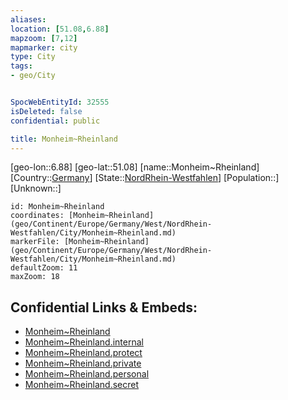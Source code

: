 ```yaml
---
aliases: 
location: [51.08,6.88]
mapzoom: [7,12] 
mapmarker: city 
type: City
tags:
- geo/City


SpocWebEntityId: 32555
isDeleted: false
confidential: public

title: Monheim~Rheinland
---
```

[geo-lon::6.88]
[geo-lat::51.08]
[name::Monheim~Rheinland]
[Country::[Germany](geo/Continent/Europe/Germany.md)]
[State::[NordRhein-Westfahlen](NordRhein-Westfahlen)]
[Population::]
[Unknown::]


```leaflet
id: Monheim~Rheinland
coordinates: [Monheim~Rheinland](geo/Continent/Europe/Germany/West/NordRhein-Westfahlen/City/Monheim~Rheinland.md)
markerFile: [Monheim~Rheinland](geo/Continent/Europe/Germany/West/NordRhein-Westfahlen/City/Monheim~Rheinland.md)
defaultZoom: 11 
maxZoom: 18
```


## Confidential Links & Embeds: 
- [Monheim~Rheinland](../../../../../../../../_public/geo/Continent/Europe/Germany/West/NordRhein-Westfahlen/City/Monheim~Rheinland.md) 
- [Monheim~Rheinland.internal](../../../../../../../../_internal/geo/Continent/Europe/Germany/West/NordRhein-Westfahlen/City/Monheim~Rheinland.internal.md) 
- [Monheim~Rheinland.protect](../../../../../../../../_protect/geo/Continent/Europe/Germany/West/NordRhein-Westfahlen/City/Monheim~Rheinland.protect.md) 
- [Monheim~Rheinland.private](../../../../../../../../_private/geo/Continent/Europe/Germany/West/NordRhein-Westfahlen/City/Monheim~Rheinland.private.md) 
- [Monheim~Rheinland.personal](../../../../../../../../_personal/geo/Continent/Europe/Germany/West/NordRhein-Westfahlen/City/Monheim~Rheinland.personal.md) 
- [Monheim~Rheinland.secret](../../../../../../../../_secret/geo/Continent/Europe/Germany/West/NordRhein-Westfahlen/City/Monheim~Rheinland.secret.md) 
